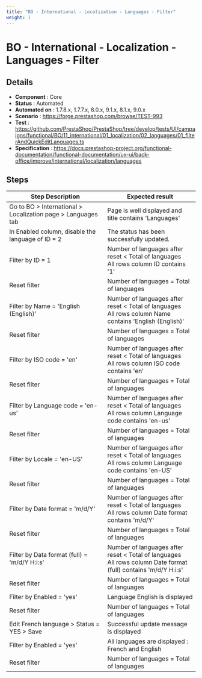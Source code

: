 ```yaml
---
title: "BO - International - Localization - Languages - Filter"
weight: 1
---
```


# BO - International - Localization - Languages - Filter
## Details
* **Component** : Core
* **Status** : Automated
* **Automated on** : 1.7.8.x, 1.7.7.x, 8.0.x, 9.1.x, 8.1.x, 9.0.x
* **Scenario** : https://forge.prestashop.com/browse/TEST-993
* **Test** : https://github.com/PrestaShop/PrestaShop/tree/develop/tests/UI/campaigns/functional/BO/11_international/01_localization/02_languages/01_filterAndQuickEditLanguages.ts
* **Specification** : https://docs.prestashop-project.org/functional-documentation/functional-documentation/ux-ui/back-office/improve/international/localization/languages

## Steps
| Step Description | Expected result |
| ----- | ----- |
| Go to BO > International > Localization page > Languages tab | Page is well displayed and title contains 'Languages' |
| In Enabled column, disable the language of ID = 2 | The status has been successfully updated. |
| Filter by ID = 1 | Number of languages after reset < Total of languages <br>All rows column ID contains '1' |
| Reset filter | Number of languages = Total of languages |
| Filter by Name = 'English (English)' | Number of languages after reset < Total of languages <br>All rows column Name contains 'English (English)' |
| Reset filter | Number of languages = Total of languages |
| Filter by ISO code = 'en' | Number of languages after reset < Total of languages <br>All rows column ISO code contains 'en' |
| Reset filter | Number of languages = Total of languages |
| Filter by Language code = 'en-us' | Number of languages after reset < Total of languages <br>All rows column Language code contains 'en-us' |
| Reset filter | Number of languages = Total of languages |
| Filter by Locale = 'en-US' | Number of languages after reset < Total of languages <br>All rows column Language code contains 'en-US' |
| Reset filter | Number of languages = Total of languages |
| Filter by Date format = 'm/d/Y' | Number of languages after reset < Total of languages <br>All rows column Date format contains 'm/d/Y' |
| Reset filter | Number of languages = Total of languages |
| Filter by Data format (full) = 'm/d/Y H:i:s' | Number of languages after reset < Total of languages <br>All rows column Date format (full) contains 'm/d/Y H:i:s' |
| Reset filter | Number of languages = Total of languages |
| Filter by Enabled = 'yes' | Language English is displayed |
| Reset filter | Number of languages = Total of languages |
| Edit French language > Status = YES > Save | Successful update message is displayed |
| Filter by Enabled = 'yes' | All languages are displayed : French and English |
| Reset filter | Number of languages = Total of languages |

